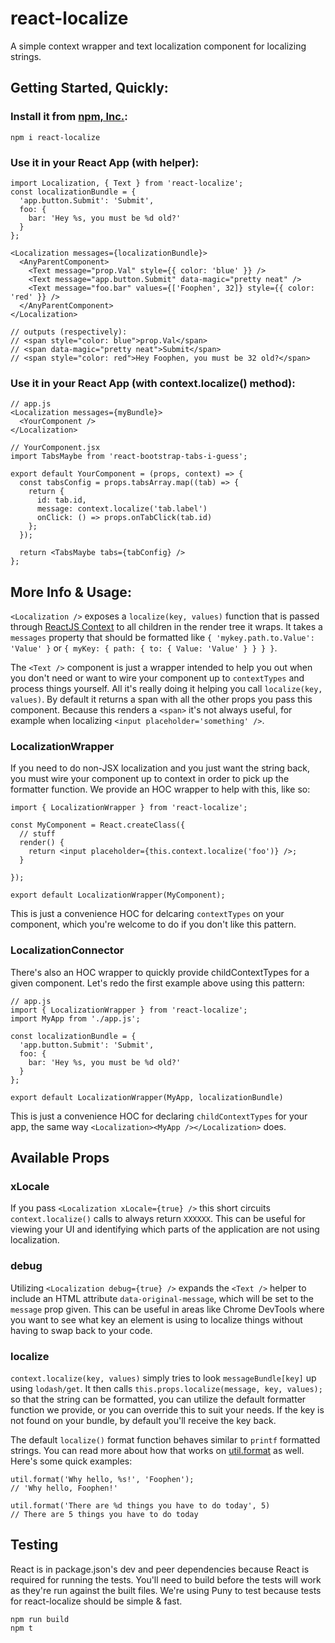 # react-localize
A simple context wrapper and text localization component for localizing strings.

## Getting Started, Quickly:

### Install it from [npm, Inc.](http://www.npmjs.org):
`npm i react-localize`

### Use it in your React App (with <Text /> helper):
```
import Localization, { Text } from 'react-localize';
const localizationBundle = {
  'app.button.Submit': 'Submit',
  foo: {
    bar: 'Hey %s, you must be %d old?'
  }
};

<Localization messages={localizationBundle}>
  <AnyParentComponent>
    <Text message="prop.Val" style={{ color: 'blue' }} />
    <Text message="app.button.Submit" data-magic="pretty neat" />
    <Text message="foo.bar" values={['Foophen', 32]} style={{ color: 'red' }} />
  </AnyParentComponent>
</Localization>

// outputs (respectively):
// <span style="color: blue">prop.Val</span>
// <span data-magic="pretty neat">Submit</span>
// <span style="color: red">Hey Foophen, you must be 32 old?</span>
```

### Use it in your React App (with context.localize() method):
```
// app.js
<Localization messages={myBundle}>
  <YourComponent />
</Localization>

// YourComponent.jsx
import TabsMaybe from 'react-bootstrap-tabs-i-guess';

export default YourComponent = (props, context) => {
  const tabsConfig = props.tabsArray.map((tab) => {
    return {
      id: tab.id,
      message: context.localize('tab.label')
      onClick: () => props.onTabClick(tab.id)
    };
  });

  return <TabsMaybe tabs={tabConfig} />
};
```

## More Info & Usage:
`<Localization />` exposes a `localize(key, values)` function that is passed through [ReactJS Context](https://facebook.github.io/react/docs/context.html) to all children in the render tree it wraps. It takes a `messages` property that should be formatted like `{ 'mykey.path.to.Value': 'Value' }` or `{ myKey: { path: { to: { Value: 'Value' } } } }`.

The `<Text />` component is just a wrapper intended to help you out when you don't need or want to wire your component up to `contextTypes` and process things yourself. All it's really doing it helping you call `localize(key, values)`. By default it returns a span with all the other props you pass this component. Because this renders a `<span>` it's not always useful, for example when localizing `<input placeholder='something' />`.

### LocalizationWrapper
If you need to do non-JSX localization and you just want the string back, you must wire your component up to context in order to pick up the formatter function. We provide an HOC wrapper to help with this, like so:

```
import { LocalizationWrapper } from 'react-localize';

const MyComponent = React.createClass({
  // stuff
  render() {
    return <input placeholder={this.context.localize('foo')} />;
  }

});

export default LocalizationWrapper(MyComponent);

```
This is just a convenience HOC for delcaring `contextTypes` on your component, which you're welcome to do if you don't like this pattern.


### LocalizationConnector
There's also an HOC wrapper to quickly provide childContextTypes for a given component. Let's redo the first example above using this pattern:

```
// app.js
import { LocalizationWrapper } from 'react-localize';
import MyApp from './app.js';

const localizationBundle = {
  'app.button.Submit': 'Submit',
  foo: {
    bar: 'Hey %s, you must be %d old?'
  }
};

export default LocalizationWrapper(MyApp, localizationBundle)
```
This is just a convenience HOC for declaring `childContextTypes` for your app, the same way `<Localization><MyApp /></Localization>` does.


## Available Props

### xLocale
If you pass `<Localization xLocale={true} />` this short circuits `context.localize()` calls to always return `XXXXXX`. This can be useful for viewing your UI and identifying which parts of the application are not using localization.

### debug
Utilizing `<Localization debug={true} />` expands the `<Text />` helper to include an HTML attribute `data-original-message`, which will be set to the `message` prop given. This can be useful in areas like Chrome DevTools where you want to see what key an element is using to localize things without having to swap back to your code.

### localize
`context.localize(key, values)` simply tries to look `messageBundle[key]` up using `lodash/get`. It then calls `this.props.localize(message, key, values);` so that the string can be formatted, you can utilize the default formatter function we provide, or you can override this to suit your needs. If the key is not found on your bundle, by default you'll receive the key back.

The default `localize()` format function behaves similar to `printf` formatted strings. You can read more about how that works on [util.format](https://nodejs.org/api/util.html#util_util_format_format) as well. Here's some quick examples:

```
util.format('Why hello, %s!', 'Foophen');
// 'Why hello, Foophen!'

util.format('There are %d things you have to do today', 5)
// There are 5 things you have to do today
```

## Testing
React is in package.json's dev and peer dependencies because React is required for running the tests. You'll need to build before the tests will work as they're run against the built files. We're using Puny to test because tests for react-localize should be simple & fast.

```
npm run build
npm t
```
